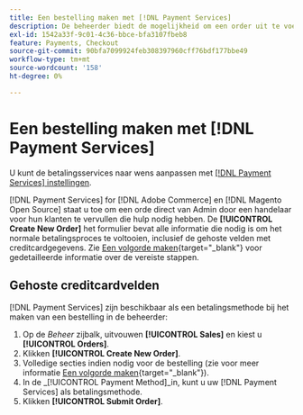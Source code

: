 ```yaml
---
title: Een bestelling maken met [!DNL Payment Services]
description: De beheerder biedt de mogelijkheid om een order uit te voeren met [!DNL Payment Services] rechtstreeks van de Admin door een handelaar voor hun klanten die hulp nodig hebben.
exl-id: 1542a33f-9c01-4c36-bbce-bfa3107fbeb8
feature: Payments, Checkout
source-git-commit: 90bfa7099924feb308397960cff76bdf177bbe49
workflow-type: tm+mt
source-wordcount: '158'
ht-degree: 0%

---
```


# Een bestelling maken met [!DNL Payment Services]

U kunt de betalingsservices naar wens aanpassen met [[!DNL Payment Services] instellingen](settings.md).

[!DNL Payment Services] for [!DNL Adobe Commerce] en [!DNL Magento Open Source] staat u toe om een orde direct van Admin door een handelaar voor hun klanten te vervullen die hulp nodig hebben. De **[!UICONTROL Create New Order]** het formulier bevat alle informatie die nodig is om het normale betalingsproces te voltooien, inclusief de gehoste velden met creditcardgegevens. Zie [Een volgorde maken](https://docs.magento.com/user-guide/customers/customer-account-create-order.html){target="_blank"} voor gedetailleerde informatie over de vereiste stappen.

## Gehoste creditcardvelden

[!DNL Payment Services] zijn beschikbaar als een betalingsmethode bij het maken van een bestelling in de beheerder:

1. Op de _Beheer_ zijbalk, uitvouwen **[!UICONTROL Sales]** en kiest u **[!UICONTROL Orders]**.
1. Klikken **[!UICONTROL Create New Order]**.
1. Volledige secties indien nodig voor de bestelling (zie voor meer informatie [Een volgorde maken](https://docs.magento.com/user-guide/customers/customer-account-create-order.html){target="_blank"}).
1. In de _[!UICONTROL Payment Method]_in, kunt u uw [!DNL Payment Services] als betalingsmethode.
1. Klikken **[!UICONTROL Submit Order]**.
